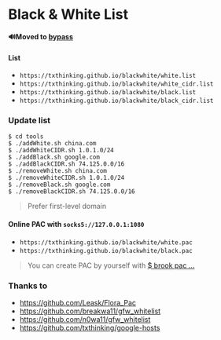 # Black & White List

**🔊Moved to [bypass](https://github.com/txthinking/bypass)**

#### List

- `https://txthinking.github.io/blackwhite/white.list`
- `https://txthinking.github.io/blackwhite/white_cidr.list`
- `https://txthinking.github.io/blackwhite/black.list`
- `https://txthinking.github.io/blackwhite/black_cidr.list`

### Update list

```
$ cd tools
$ ./addWhite.sh china.com
$ ./addWhiteCIDR.sh 1.0.1.0/24
$ ./addBlack.sh google.com
$ ./addBlackCIDR.sh 74.125.0.0/16
$ ./removeWhite.sh china.com
$ ./removeWhiteCIDR.sh 1.0.1.0/24
$ ./removeBlack.sh google.com
$ ./removeBlackCIDR.sh 74.125.0.0/16
```

> Prefer first-level domain

#### Online PAC with `socks5://127.0.0.1:1080`

- `https://txthinking.github.io/blackwhite/white.pac`
- `https://txthinking.github.io/blackwhite/black.pac`

> You can create PAC by yourself with [$ brook pac ...](https://github.com/txthinking/brook)

### Thanks to

- https://github.com/Leask/Flora_Pac
- https://github.com/breakwa11/gfw_whitelist
- https://github.com/n0wa11/gfw_whitelist
- https://github.com/txthinking/google-hosts
